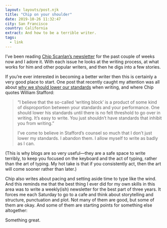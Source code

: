 ```yaml
---
layout: layouts/post.njk
title: "Chip on your shoulder"
date: 2019-10-26 11:32:47
city: San Francisco
country: California
extract: And how to be a terrible writer.
tags:
  - link
---
```


I’ve been reading [Chip Scanlan’s newsletter](https://www.chipswritinglessons.com/newsletter/) for the past couple of weeks now and I adore it. With each issue he looks at the writing process, at what works for him and other popular writers, and then he digs into a few stories.

If you’re ever interested in becoming a better writer then this is certainly a very good place to start. One post that recently caught my attention was all about [why we should lower our standards](https://www.chipswritinglessons.com/2019/09/09/craft-lesson-how-to-tune-out-usuck-fm-and-free-yourself-to-write-2/) when writing, and where Chip quotes William Stafford:

> “I believe that the so-called ‘writing block’ is a product of some kind of disproportion between your standards and your performance. One should lower his standards until there is no felt threshold to go over in writing. It’s easy to write. You just shouldn’t have standards that inhibit you from writing.”
>
> I’ve come to believe in Stafford’s counsel so much that I don’t just lower my standards. I abandon them. I allow myself to write as badly as I can.

(This is why blogs are so very useful—they are a safe space to write terribly, to keep you focused on the keyboard and the act of typing, rather than the art of typing. My hot take is that if you consistently act, then the art will come sooner rather than later.)

Chip also writes about pacing and setting aside time to type like the wind. And this reminds me that the best thing I ever did for my own skills in this area was to write a weekly(ish) newsletter for the best part of three years. It forces me each Saturday to go to a cafe and think about storytelling and structure, punctuation and plot. Not many of them are good, but some of them are okay. And some of them are starting points for something else altogether:

Something great.
